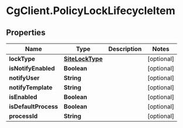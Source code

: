 # CgClient.PolicyLockLifecycleItem

## Properties

Name | Type | Description | Notes
------------ | ------------- | ------------- | -------------
**lockType** | [**SiteLockType**](SiteLockType.md) |  | [optional] 
**isNotifyEnabled** | **Boolean** |  | [optional] 
**notifyUser** | **String** |  | [optional] 
**notifyTemplate** | **String** |  | [optional] 
**isEnabled** | **Boolean** |  | [optional] 
**isDefaultProcess** | **Boolean** |  | [optional] 
**processId** | **String** |  | [optional] 


